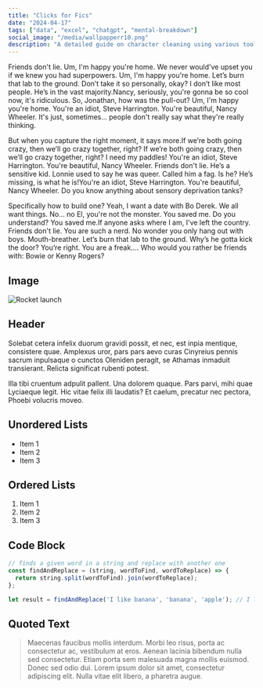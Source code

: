```yaml
---
title: "Clicks for Fics"
date: "2024-04-17"
tags: ["data", "excel", "chatgpt", "mental-breakdown"]
social_image: "/media/wallpapperr10.png"
description: "A detailed guide on character cleaning using various tools."
---
```



Friends don't lie. Um, I'm happy you're home. We never would've upset you if we knew you had superpowers. Um, I'm happy you're home. Let’s burn that lab to the ground. Don’t take it so personally, okay? I don’t like most people. He’s in the vast majority.Nancy, seriously, you're gonna be so cool now, it's ridiculous. So, Jonathan, how was the pull-out? Um, I'm happy you're home. You're an idiot, Steve Harrington. You're beautiful, Nancy Wheeler. It's just, sometimes... people don't really say what they're really thinking.

But when you capture the right moment, it says more.If we’re both going crazy, then we’ll go crazy together, right? If we’re both going crazy, then we’ll go crazy together, right? I need my paddles! You're an idiot, Steve Harrington. You're beautiful, Nancy Wheeler. Friends don't lie. He’s a sensitive kid. Lonnie used to say he was queer. Called him a fag. Is he? He’s missing, is what he is!You're an idiot, Steve Harrington. You're beautiful, Nancy Wheeler. Do you know anything about sensory deprivation tanks?

Specifically how to build one? Yeah, I want a date with Bo Derek. We all want things. No... no El, you're not the monster. You saved me. Do you understand? You saved me.If anyone asks where I am, I've left the country. Friends don't lie. You are such a nerd. No wonder you only hang out with boys. Mouth-breather. Let’s burn that lab to the ground. Why’s he gotta kick the door? You’re right. You are a freak…. Who would you rather be friends with: Bowie or Kenny Rogers?

## Image

![Rocket launch](/media/wallpapperr10.png)

## Header

Solebat cetera infelix duorum gravidi possit, et nec, est inpia mentique, consistere quae. Amplexus uror, pars pars aevo curas Cinyreius
pennis sacrum inpulsaque o cunctos Oleniden peragit, se Athamas inmaduit
transierant. Relicta significat rubenti potest.

Illa tibi cruentum adpulit pallent. Una dolorem quaque. Pars parvi, mihi quae
Lyciaeque legit. Hic vitae felix illi laudatis? Et caelum, precatur nec pectora,
Phoebi volucris moveo.

## Unordered Lists

- Item 1
- Item 2
- Item 3

## Ordered Lists

1. Item 1
2. Item 2
3. Item 3

## Code Block

```javascript
// finds a given word in a string and replace with another one
const findAndReplace = (string, wordToFind, wordToReplace) => {
  return string.split(wordToFind).join(wordToReplace);
};

let result = findAndReplace('I like banana', 'banana', 'apple'); // I like apple
```

## Quoted Text

> Maecenas faucibus mollis interdum. Morbi leo risus, porta ac consectetur ac, vestibulum at eros. Aenean lacinia bibendum nulla sed consectetur. Etiam porta sem malesuada magna mollis euismod. Donec sed odio dui. Lorem ipsum dolor sit amet, consectetur adipiscing elit. Nulla vitae elit libero, a pharetra augue.
